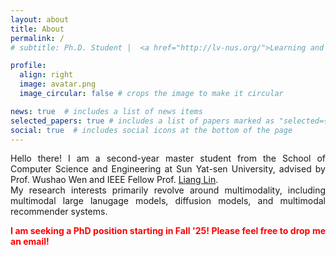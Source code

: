 ```yaml
---
layout: about
title: About
permalink: /
# subtitle: Ph.D. Student |  <a href="http://lv-nus.org/">Learning and Vision Lab</a>  |  <a href="https://nus.edu.sg/"> National University of Singapore</a>.

profile:
  align: right
  image: avatar.png
  image_circular: false # crops the image to make it circular

news: true  # includes a list of news items
selected_papers: true # includes a list of papers marked as "selected={true}"
social: true  # includes social icons at the bottom of the page
---
```

<!-- https://fangggf.github.io/ -->

<div style="text-align: justify;">

<p> Hello there! I am a second-year master student from the School of Computer Science and Engineering at Sun Yat-sen University, advised by Prof. Wushao Wen and IEEE Fellow Prof. <a href="https://scholar.google.com/citations?user=Nav8m8gAAAAJ">Liang Lin</a>. <br> My research interests primarily revolve around multimodality, including multimodal large lanugage models, diffusion models, and multimodal recommender systems. 
</p>

<p><strong style="color:red;">I am seeking a PhD position starting in Fall '25! Please feel free to drop me an email!</strong></p>

</div>
